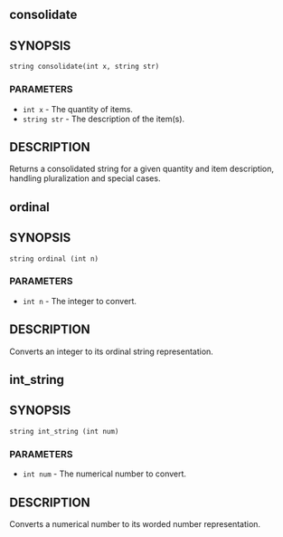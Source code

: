 ## consolidate

## SYNOPSIS

    string consolidate(int x, string str)

### PARAMETERS

* `int x` - The quantity of items.
* `string str` - The description of the item(s).

## DESCRIPTION

Returns a consolidated string for a given quantity and item
description, handling pluralization and special cases.

## ordinal

## SYNOPSIS

    string ordinal (int n)

### PARAMETERS

* `int n` - The integer to convert.

## DESCRIPTION

Converts an integer to its ordinal string representation.

## int_string

## SYNOPSIS

    string int_string (int num)

### PARAMETERS

* `int num` - The numerical number to convert.

## DESCRIPTION

Converts a numerical number to its worded number representation.

